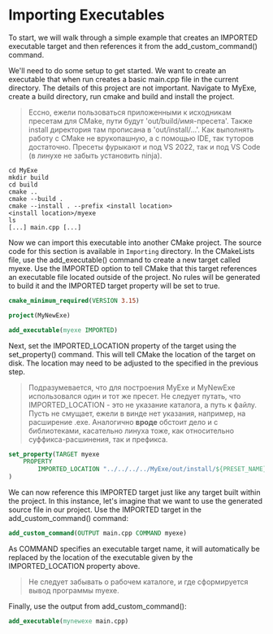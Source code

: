# Importing Executables
To start, we will walk through a simple example that creates an IMPORTED executable target and then references it from the add_custom_command() command.

We'll need to do some setup to get started. We want to create an executable that when run creates a basic main.cpp file in the current directory. The details of this project are not important. Navigate to MyExe, create a build directory, run cmake and build and install the project.

> Ессно, ежели пользоваться приложенными к исходникам пресетам для CMake, пути будут 'out/build/имя-пресета'. Также install директория там прописана в 'out/install/...'. Как выполнять работу с CMake не врукопашную, а с помощью IDE, так туторов достаточно. Пресеты фурыкают и под VS 2022, так и под VS Code (в линухе не забыть установить ninja).
 
```
cd MyExe
mkdir build
cd build
cmake ..
cmake --build .
cmake --install . --prefix <install location>
<install location>/myexe
ls
[...] main.cpp [...]
```

Now we can import this executable into another CMake project. The source code for this section is available in `Importing` directory. In the CMakeLists file, use the add_executable() command to create a new target called myexe. Use the IMPORTED option to tell CMake that this target references an executable file located outside of the project. No rules will be generated to build it and the IMPORTED target property will be set to true.

```cmake
cmake_minimum_required(VERSION 3.15)

project(MyNewExe)

add_executable(myexe IMPORTED)
```

Next, set the IMPORTED_LOCATION property of the target using the set_property() command. This will tell CMake the location of the target on disk. The location may need to be adjusted to the <install location> specified in the previous step.
> Подразумевается, что для построения MyExe и MyNewExe использовался один и тот же пресет. Не следует путать, что IMPORTED_LOCATION - это не указание каталога, а путь к файлу. Пусть не смущает, ежели в винде нет указания, например, на расширение .exe. Аналогично **вроде** обстоит дело и с библиотеками, касательно линуха тоже, как относительно суффикса-расшинения, так и префикса.

```cmake
set_property(TARGET myexe
    PROPERTY
        IMPORTED_LOCATION "../../../../MyExe/out/install/${PRESET_NAME}/bin/myexe"
)
```

We can now reference this IMPORTED target just like any target built within the project. In this instance, let's imagine that we want to use the generated source file in our project. Use the IMPORTED target in the add_custom_command() command:

```cmake
add_custom_command(OUTPUT main.cpp COMMAND myexe)
```

As COMMAND specifies an executable target name, it will automatically be replaced by the location of the executable given by the IMPORTED_LOCATION property above.
> Не следует забывать о рабочем каталоге, и где сформируется вывод программы myexe.

Finally, use the output from add_custom_command():

```cmake
add_executable(mynewexe main.cpp)
```
